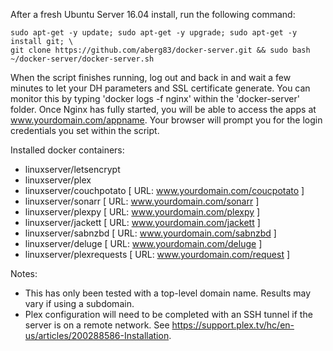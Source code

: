 After a fresh Ubuntu Server 16.04 install, run the following command:

```
sudo apt-get -y update; sudo apt-get -y upgrade; sudo apt-get -y install git; \
git clone https://github.com/aberg83/docker-server.git && sudo bash ~/docker-server/docker-server.sh
```

When the script finishes running, log out and back in and wait a few minutes to let your DH parameters and SSL certificate generate. You can monitor this by typing 'docker logs -f nginx' within the 'docker-server' folder. Once Nginx has fully started, you will be able to access the apps at www.yourdomain.com/appname. Your browser will prompt you for the login credentials you set within the script.

Installed docker containers:
- linuxserver/letsencrypt
- linuxserver/plex
- linuxserver/couchpotato [ URL: www.yourdomain.com/coucpotato ]
- linuxserver/sonarr [ URL: www.yourdomain.com/sonarr ]
- linuxserver/plexpy [ URL: www.yourdomain.com/plexpy ]
- linuxserver/jackett [ URL: www.yourdomain.com/jackett ]
- linuxserver/sabnzbd [ URL: www.yourdomain.com/sabnzbd ]
- linuxserver/deluge [ URL: www.yourdomain.com/deluge ]
- linuxserver/plexrequests [ URL: www.yourdomain.com/request ]

Notes:
- This has only been tested with a top-level domain name. Results may vary if using a subdomain.
- Plex configuration will need to be completed with an SSH tunnel if the server is on a remote network. See https://support.plex.tv/hc/en-us/articles/200288586-Installation.
